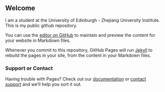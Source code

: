 ## Welcome

I am a student at the University of Edinburgh - Zhejiang University Institute. This is my public github repository. 

You can use the [editor on GitHub](https://github.com/r0bah0lic/r0bah0lic.github.io/edit/master/index.md) to maintain and preview the content for your website in Markdown files.

Whenever you commit to this repository, GitHub Pages will run [Jekyll](https://jekyllrb.com/) to rebuild the pages in your site, from the content in your Markdown files.

### Support or Contact

Having trouble with Pages? Check out our [documentation](https://help.github.com/categories/github-pages-basics/) or [contact support](https://github.com/contact) and we’ll help you sort it out.

